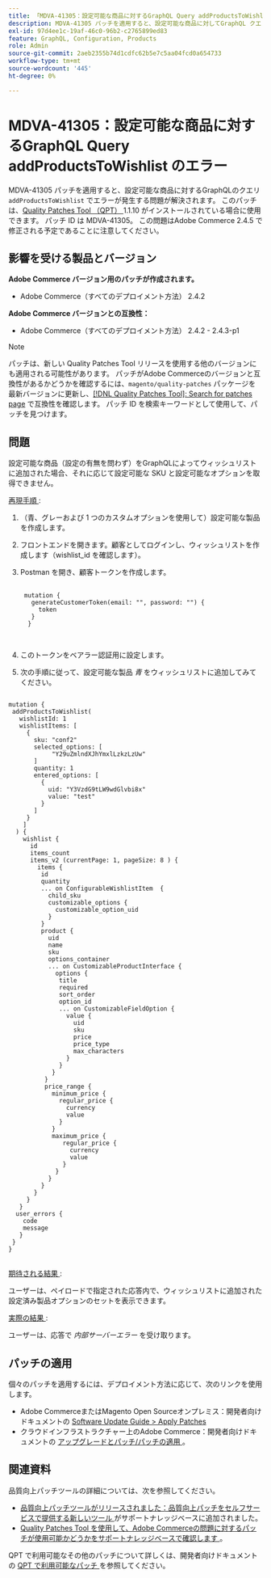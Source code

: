 ```yaml
---
title: 「MDVA-41305：設定可能な商品に対するGraphQL Query addProductsToWishlist のエラー」
description: MDVA-41305 パッチを適用すると、設定可能な商品に対してGraphQL クエリ「addProductsToWishlist」でエラーが発生する問題が解決されます。 このパッチは、[Quality Patches Tool （QPT） ] （/help/announcements/adobe-commerce-announcements/magento-quality-patches-released-new-tool-to-self-serve-quality-patches.md） 1.1.10 がインストールされている場合に利用できます。 パッチ ID は MDVA-41305。 この問題はAdobe Commerce 2.4.5 で修正される予定であることに注意してください。
exl-id: 97d4ee1c-19af-46c0-96b2-c2765899ed83
feature: GraphQL, Configuration, Products
role: Admin
source-git-commit: 2aeb2355b74d1cdfc62b5e7c5aa04fcd0a654733
workflow-type: tm+mt
source-wordcount: '445'
ht-degree: 0%

---
```


# MDVA-41305：設定可能な商品に対するGraphQL Query addProductsToWishlist のエラー

MDVA-41305 パッチを適用すると、設定可能な商品に対するGraphQLのクエリ `addProductsToWishlist` でエラーが発生する問題が解決されます。 このパッチは、[Quality Patches Tool （QPT） ](/help/announcements/adobe-commerce-announcements/magento-quality-patches-released-new-tool-to-self-serve-quality-patches.md)1.1.10 がインストールされている場合に使用できます。 パッチ ID は MDVA-41305。 この問題はAdobe Commerce 2.4.5 で修正される予定であることに注意してください。

## 影響を受ける製品とバージョン

**Adobe Commerce バージョン用のパッチが作成されます。**

* Adobe Commerce（すべてのデプロイメント方法） 2.4.2

**Adobe Commerce バージョンとの互換性：**

* Adobe Commerce（すべてのデプロイメント方法） 2.4.2 - 2.4.3-p1

>[!NOTE]
>
>パッチは、新しい Quality Patches Tool リリースを使用する他のバージョンにも適用される可能性があります。 パッチがAdobe Commerceのバージョンと互換性があるかどうかを確認するには、`magento/quality-patches` パッケージを最新バージョンに更新し、[[!DNL Quality Patches Tool]: Search for patches page](https://experienceleague.adobe.com/tools/commerce-quality-patches/index.html) で互換性を確認します。 パッチ ID を検索キーワードとして使用して、パッチを見つけます。

## 問題

設定可能な商品（設定の有無を問わず）をGraphQLによってウィッシュリストに追加された場合、それに応じて設定可能な SKU と設定可能なオプションを取得できません。

<u> 再現手順 </u>:

1. （青、グレーおよび 1 つのカスタムオプションを使用して）設定可能な製品を作成します。
1. フロントエンドを開きます。顧客としてログインし、ウィッシュリストを作成します（wishlist_id を確認します）。
1. Postman を開き、顧客トークンを作成します。

   <pre>
    <code class="language-graphql">
    mutation {
      generateCustomerToken(email: "", password: "") {
        token
      }
     }
     </code>
     </pre>

1. このトークンをベアラー認証用に設定します。
1. 次の手順に従って、設定可能な製品 *青* をウィッシュリストに追加してみてください。

<pre>
<code class="language-graphql">
mutation {
 addProductsToWishlist(
   wishlistId: 1
   wishlistItems: [
     {
       sku: "conf2"
       selected_options: [
            "Y29uZmlndXJhYmxlLzkzLzUw"
       ]
       quantity: 1
       entered_options: [
         {
           uid: "Y3VzdG9tLW9wdGlvbi8x"
           value: "test"
         }
       ]
     }
    ]
  ) {
    wishlist {
      id
      items_count
      items_v2 (currentPage: 1, pageSize: 8 ) {
        items {
         id
         quantity
         ... on ConfigurableWishlistItem  {
           child_sku
           customizable_options {
             customizable_option_uid
           }
         }
         product {
           uid
           name
           sku
           options_container
           ... on CustomizableProductInterface {
             options {
              title
              required
              sort_order
              option_id
              ... on CustomizableFieldOption {
                value {
                  uid
                  sku
                  price
                  price_type
                  max_characters
                }
              }
            }
          }
          price_range {
            minimum_price {
              regular_price {
                currency
                value
              }
            }
            maximum_price {
               regular_price {
                 currency
                 value
               }
             }
           }
         }
       }
     }
   }
  user_errors {
    code
    message
   }
 }
}
</code>
</pre>

<u> 期待される結果 </u>:

ユーザーは、ペイロードで指定された応答内で、ウィッシュリストに追加された設定済み製品オプションのセットを表示できます。

<u> 実際の結果 </u>:

ユーザーは、応答で *内部サーバーエラー* を受け取ります。

## パッチの適用

個々のパッチを適用するには、デプロイメント方法に応じて、次のリンクを使用します。

* Adobe CommerceまたはMagento Open Sourceオンプレミス：開発者向けドキュメントの [Software Update Guide > Apply Patches](https://experienceleague.adobe.com/en/docs/commerce-operations/tools/quality-patches-tool/usage)
* クラウドインフラストラクチャー上のAdobe Commerce：開発者向けドキュメントの [ アップグレードとパッチ/パッチの適用 ](https://experienceleague.adobe.com/en/docs/commerce-cloud-service/user-guide/develop/upgrade/apply-patches)。

## 関連資料

品質向上パッチツールの詳細については、次を参照してください。

* [ 品質向上パッチツールがリリースされました：品質向上パッチをセルフサービスで提供する新しいツール ](/help/announcements/adobe-commerce-announcements/magento-quality-patches-released-new-tool-to-self-serve-quality-patches.md) がサポートナレッジベースに追加されました。
* [Quality Patches Tool を使用して、Adobe Commerceの問題に対するパッチが使用可能かどうかをサポートナレッジベースで確認します ](/help/support-tools/patches-available-in-qpt-tool/check-patch-for-magento-issue-with-magento-quality-patches.md)。

QPT で利用可能なその他のパッチについて詳しくは、開発者向けドキュメントの [QPT で利用可能なパッチ ](https://experienceleague.adobe.com/tools/commerce-quality-patches/index.html) を参照してください。
